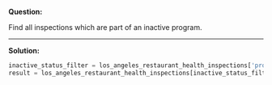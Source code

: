 **Question:**

Find all inspections which are part of an inactive program.

---
**Solution:**
```python
inactive_status_filter = los_angeles_restaurant_health_inspections['program_status']=='INACTIVE'
result = los_angeles_restaurant_health_inspections[inactive_status_filter]
```
